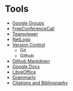 # Tools
* [Google Groups](googlegroups.md)
* [FreeConferenceCall](freeconferencecall.md)
* [Teamviewer](teamviewer.md)
* [NetLogo](netlogo.md)
* [Version Control](git.md)
  * Git
  * Github
* [Github Markdown](markdown.md)
* [Google Docs](googledocs.md)
* [LibreOffice](libreoffice.md)
* [Grammarly](grammarly.md)
* [Citations and Bibliography](citation.md)
